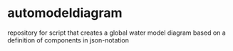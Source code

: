 # automodeldiagram
repository for script that creates a global water model diagram based on a definition of components in json-notation
